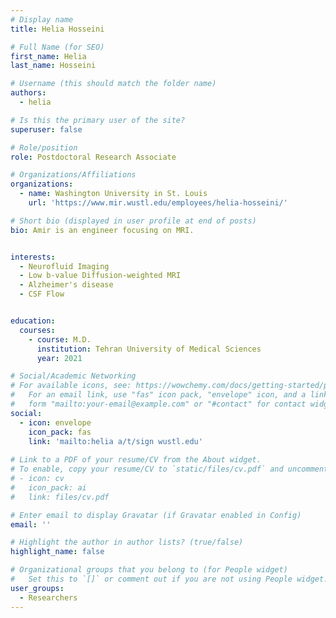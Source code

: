 ```yaml
---
# Display name
title: Helia Hosseini

# Full Name (for SEO)
first_name: Helia
last_name: Hosseini

# Username (this should match the folder name)
authors:
  - helia

# Is this the primary user of the site?
superuser: false

# Role/position
role: Postdoctoral Research Associate

# Organizations/Affiliations
organizations:
  - name: Washington University in St. Louis
    url: 'https://www.mir.wustl.edu/employees/helia-hosseini/'

# Short bio (displayed in user profile at end of posts)
bio: Amir is an engineer focusing on MRI. 


interests:
  - Neurofluid Imaging
  - Low b-value Diffusion-weighted MRI
  - Alzheimer's disease
  - CSF Flow


education:
  courses:
    - course: M.D.
      institution: Tehran University of Medical Sciences
      year: 2021

# Social/Academic Networking
# For available icons, see: https://wowchemy.com/docs/getting-started/page-builder/#icons
#   For an email link, use "fas" icon pack, "envelope" icon, and a link in the
#   form "mailto:your-email@example.com" or "#contact" for contact widget.
social:
  - icon: envelope
    icon_pack: fas
    link: 'mailto:helia a/t/sign wustl.edu'
  
# Link to a PDF of your resume/CV from the About widget.
# To enable, copy your resume/CV to `static/files/cv.pdf` and uncomment the lines below.
# - icon: cv
#   icon_pack: ai
#   link: files/cv.pdf

# Enter email to display Gravatar (if Gravatar enabled in Config)
email: ''

# Highlight the author in author lists? (true/false)
highlight_name: false

# Organizational groups that you belong to (for People widget)
#   Set this to `[]` or comment out if you are not using People widget.
user_groups:
  - Researchers
---
```


